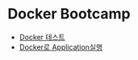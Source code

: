 # Docker Bootcamp

- [Docker 테스트](docker-test.md)
- [Docker로 Application실행](docker-launching-application.md)